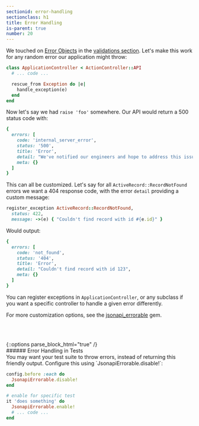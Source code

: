 ```yaml
---
sectionid: error-handling
sectionclass: h1
title: Error Handling
is-parent: true
number: 20
---
```


We touched on [Error Objects](http://jsonapi.org/format/#errors) in the
[validations section](/#validations). Let's make this work for
any random error our application might throw:

```ruby
class ApplicationController < ActionController::API
  # ... code ...

  rescue_from Exception do |e|
    handle_exception(e)
  end
end
```

Now let's say we had `raise 'foo'` somewhere. Our API would return a 500
status code with:

```ruby
{
  errors: [
    code: 'internal_server_error',
    status: '500',
    title: 'Error',
    detail: "We've notified our engineers and hope to address this issue shortly.",
    meta: {}
  ]
}
```

This can all be customized. Let's say for all
`ActiveRecord::RecordNotFound` errors we want a 404 response code, with
the error `detail` providing a custom message:

```ruby
register_exception ActiveRecord::RecordNotFound,
  status: 422,
  message: ->(e) { "Couldn't find record with id #{e.id}" }
```

Would output:

```ruby
{
  errors: [
    code: 'not_found',
    status: '404',
    title: 'Error',
    detail: "Couldn't find record with id 123",
    meta: {}
  ]
}
```

You can register exceptions in `ApplicationController`, or any subclass
if you want a specific controller to handle a given error differently.

For more customization options, see the [jsonapi_errorable](https://github.com/jsonapi-suite/jsonapi_errorable) gem.

<div style="height: 3rem"></div>
{::options parse_block_html="true" /}
<div class='note info'>
###### Error Handling in Tests
  <div class='note-content'>
  You may want your test suite to throw errors, instead of returning
  this friendly output. Configure this using `JsonapiErrorable.disable!`:

```ruby
config.before :each do
  JsonapiErrorable.disable!
end

# enable for specific test
it 'does something' do
  JsonapiErrorable.enable!
  # ... code ...
end
```
  </div>
</div>
<div style="height: 25rem"></div>
